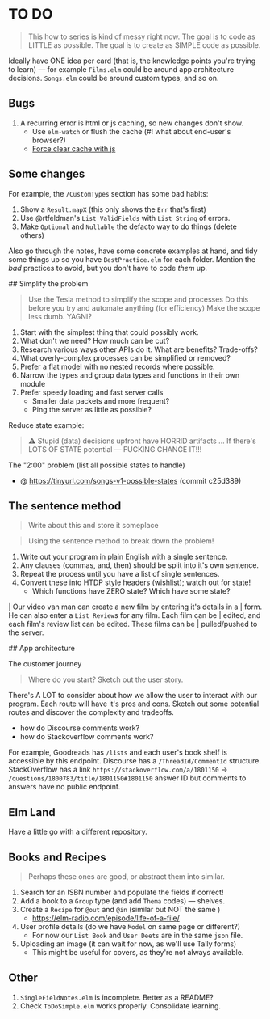 # TO DO

> This how to series is kind of messy right now.
> The goal is to code as LITTLE as possible.
> The goal is to create as SIMPLE code as possible.

Ideally have ONE idea per card (that is, the knowledge points you're trying to learn) — for example `Films.elm` could be around app architecture decisions. `Songs.elm` could be around custom types, and so on.

## Bugs

1. A recurring error is html or js caching, so new changes don't show.
    - Use `elm-watch` or flush the cache (#! what about end-user's browser?)
    - [Force clear cache with js](https://locall.host/force-clear-browser-cache-javascript)


## Some changes

For example, the `/CustomTypes` section has some bad habits:

1. Show a `Result.mapX` (this only shows the `Err` that's first)
2. Use @rtfeldman's `List ValidFields` with `List String` of errors.
3. Make `Optional` and `Nullable` the defacto way to do things (delete others)

Also go through the notes, have some concrete examples at hand, and tidy some things up so you have `BestPractice.elm` for each folder. Mention the _bad_ practices to avoid, but you don't have to code _them_ up.


## Simplify the problem

> Use the Tesla method to simplify the scope and processes
> Do this before you try and automate anything (for efficiency)
> Make the scope less dumb. YAGNI?

1. Start with the simplest thing that could possibly work.
2. What don't we need? How much can be cut?
3. Research various ways other APIs do it. What are benefits? Trade-offs?
4. What overly-complex processes can be simplified or removed?
5. Prefer a flat model with no nested records where possible.
6. Narrow the types and group data types and functions in their own module
7. Prefer speedy loading and fast server calls
    - Smaller data packets and more frequent?
    - Ping the server as little as possible?

Reduce state example:

> ⚠️ Stupid (data) decisions upfront have HORRID artifacts ...
> If there's LOTS OF STATE potential — FUCKING CHANGE IT!!!

The "2:00" problem (list all possible states to handle)
- @ https://tinyurl.com/songs-v1-possible-states (commit c25d389)


## The sentence method

> Write about this and store it someplace

> Using the sentence method to break down the problem!

1. Write out your program in plain English with a single sentence.
2. Any clauses (commas, and, then) should be split into it's own sentence.
3. Repeat the process until you have a list of single sentences.
4. Convert these into HTDP style headers (wishlist); watch out for state!
    - Which functions have ZERO state? Which have some state?

|   Our video van man can create a new film by entering it's details in a
|   form. He can also enter a `List Review`s for any film. Each film can be
|   edited, and each film's review list can be edited. These films can be
|   pulled/pushed to the server.


## App architecture

The customer journey

> Where do you start? Sketch out the user story.

There's A LOT to consider about how we allow the user to interact with our
program. Each route will have it's pros and cons. Sketch out some potential
routes and discover the complexity and tradeoffs.

- how do Discourse comments work?
- how do Stackoverflow comments work?

For example, Goodreads has `/lists` and each user's book shelf is accessible by
this endpoint. Discourse has a `/ThreadId/CommentId` structure. StackOverflow has
a link `https://stackoverflow.com/a/1801150` -> `/questions/1800783/title/1801150#1801150` answer ID but comments to answers have no public endpoint.


## Elm Land

Have a little go with a different repository.

## Books and Recipes

> Perhaps these ones are good, or abstract them into similar.

1. Search for an ISBN number and populate the fields if correct!
2. Add a book to a `Group` type (and add `Thema` codes) — shelves.
3. Create a `Recipe` for `@out` and `@in` (similar but NOT the same )
    - https://elm-radio.com/episode/life-of-a-file/
4. User profile details (do we have `Model` on same page or different?)
    - For now our `List Book` and `User Deets` are in the same `json` file.
5. Uploading an image (it can wait for now, as we'll use Tally forms)
    - This might be useful for covers, as they're not always available.

## Other

1. `SingleFieldNotes.elm` is incomplete. Better as a README?
2. Check `ToDoSimple.elm` works properly. Consolidate learning.
